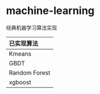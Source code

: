 # machine-learning
经典机器学习算法实现

| 已实现算法 |
| :-------- |
| Kmeans  |
| GBDT     |
| Random Forest     |
| xgboost     |



